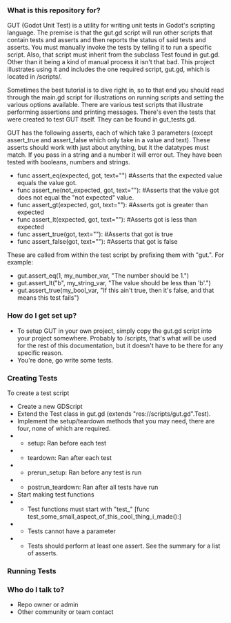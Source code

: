 ### What is this repository for? ###

GUT (Godot Unit Test) is a utility for writing unit tests in Godot's scripting language.  The premise is that the gut.gd script will run other scripts that contain tests and asserts and then reports the status of said tests and asserts.  You must manually invoke the tests by telling it to run a specific script.  Also, that script must inherit from the subclass Test found in gut.gd.  Other than it being a kind of manual process it isn't that bad.  This project illustrates using it and includes the one required script, gut.gd, which is located in /scripts/.

Sometimes the best tutorial is to dive right in, so to that end you should read through the main.gd script for illustrations on running scripts and setting the various options available.  There are various test scripts that illustrate performing assertions and printing messages.  There's even the tests that were created to test GUT itself.  They can be found in gut_tests.gd.

GUT has the following asserts, each of which take 3 parameters (except assert_true and assert_false which only take in a value and text).  These asserts should work with just about anything, but it the datatypes must match.  If you pass in a string and a number it will error out.  They have been tested with booleans, numbers and strings.

* func assert_eq(expected, got, text="") #Asserts that the expected value equals the value got.
* func assert_ne(not_expected, got, text=""): #Asserts that the value got does not equal the "not expected" value.  
* func assert_gt(expected, got, text=""): #Asserts got is greater than expected
* func assert_lt(expected, got, text=""): #Asserts got is less than expected
* func assert_true(got, text=""): #Asserts that got is true
* func assert_false(got, text=""): #Asserts that got is false

These are called from within the test script by prefixing them with "gut.".  For example:

* gut.assert_eq(1, my_number_var, "The number should be 1.")
* gut.assert_lt("b", my_string_var, "The value should be less than 'b'.")
* gut.assert_true(my_bool_var, "If this ain't true, then it's false, and that means this test fails")

### How do I get set up? ###

* To setup GUT in your own project, simply copy the gut.gd script into your project somewhere.  Probably to /scripts, that's what will be used for the rest of this documentation, but it doesn't have to be there for any specific reason.
* You're done, go write some tests.

### Creating Tests ###

To create a test script

* Create a new GDScript
* Extend the Test class in gut.gd (extends "res://scripts/gut.gd".Test).
* Implement the setup/teardown methods that you may need, there are four, none of which are required.
* * setup:  Ran before each test
* * teardown:  Ran after each test
* * prerun_setup:  Ran before any test is run
* * postrun_teardown:  Ran after all tests have run
* Start making test functions
* * Test functions must start with "test_" [func test_some_small_aspect_of_this_cool_thing_i_made():]
* * Tests cannot have a parameter
* * Tests should perform at least one assert.  See the summary for a list of asserts.

### Running Tests ###



### Who do I talk to? ###

* Repo owner or admin
* Other community or team contact